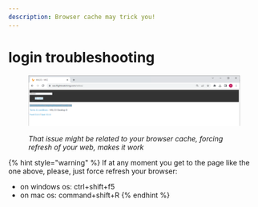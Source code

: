 ```yaml
---
description: Browser cache may trick you!
---
```


# login troubleshooting

<figure><img src="../../../../.gitbook/assets/Screenshot 2023-03-13 at 16.41.43.png" alt=""><figcaption><p><em>That issue might be related to your browser cache, forcing refresh of your web, makes it work</em></p></figcaption></figure>

{% hint style="warning" %}
If at any moment you get to the page like the one above, please, just force refresh your browser:&#x20;

* on windows os: ctrl+shift+f5
* on mac os: command+shift+R
{% endhint %}

